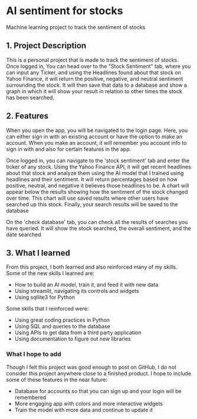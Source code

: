 # AI sentiment for stocks
Machine learning project to track the sentiment of stocks

## 1. Project Description
This is a personal project that is made to track the sentiment of stocks. Once logged in, 
You can head over to the "Stock Sentiment" tab, where you can input any Ticker, and using
the Headlines found about that stock on Yahoo Finance, it will return the positive, negative, 
and neutral sentiment surrounding the stock. It will then save that data to a database and 
show a graph in which it will show your result in relation to other times the stock has been 
searched.

## 2. Features
When you open the app, you will be navigated to the login page. Here, you can either sign in with an existing account
or have the option to make an account. When you make an account, it will remember you account info to sign in with and also for
certain features in the app. 

Once logged in, you can navigate to the 'stock sentiment' tab and enter the ticker of any stock. Using the Yahoo Finance API, it will get recent headlines about that 
stock and analyze them using the AI model that I trained using headlines and their sentiment. It will return percentages based on how positive, neutral, and negative
it believes those headlines to be. A chart will appear below the results showing how the sentiment of the stock changed over time. This chart will use saved results where other users have
searched up this stock. Finally, your search results will be saved to the database

On the 'check database' tab, you can check all the results of searches you have queried. It will show the stock searched, the overall sentiment, and the date searched

## 3. What I learned
From this project, I both learned and also reinforced many of my skills. Some of the new skills I learned are:
* How to build an AI model, train it, and feed it with new data
* Using streamlit, navigating its controls and widgets
* Using sqllite3 for Python

Some skills that I reinforced were:

* Using great coding practices in Python
* Using SQL and queries to the database
* Using APIs to get data from a third party application
* Using documentation to figure out new libraries


### What I hope to add
Though I felt this project was good enough to post on GitHub, I do not consider this project 
anywhere close to a finished product. I hope to include some of these features in the near future:

* Database for accounts so that you can sign up and your login will be remembered
* More engaging app with colors and more interactive widgets
* Train the model with more data and continue to update it
